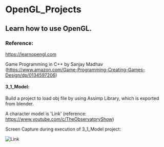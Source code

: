 # OpenGL_Projects

## Learn how to use OpenGL.

### Reference: 

https://learnopengl.com 

Game Programming in C++ by Sanjay Madhav (https://www.amazon.com/Game-Programming-Creating-Games-Design/dp/0134597206)


#### 3_1_Model:

Build a project to load obj file by using Assimp Library, which is exported from blender.

A character model is 'Link' (reference: https://www.youtube.com/c/TheObservatoryShow)

Screen Capture during execution of 3_1_Model project:

![Link](https://github.com/ddooooo/OpenGL_Projects/blob/master/Screen_Capture/Link.png)

